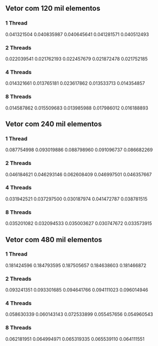
## Vetor com 120 mil elementos

### 1 Thread
0.041321504
0.040835987
0.040645641
0.041281571
0.040512493

### 2 Threads
0.022039541
0.021762193
0.022457679
0.021872478
0.021752185

### 4 Threads
0.014321661
0.013765181
0.023617862
0.013533713
0.014354857

### 8 Threads
0.014587862
0.015509683
0.013985988
0.017986012
0.016188893


## Vetor com 240 mil elementos

### 1 Thread
0.087754998
0.093019886
0.088798960
0.091096737
0.086682269

### 2 Threads
0.046184621
0.046293146
0.062608409
0.046997501
0.046357667

### 4 Threads
0.031942521
0.037297500
0.030187974
0.041472787
0.038781515

### 8 Threads
0.035201082
0.032094533
0.035003627
0.030747672
0.033573915


## Vetor com 480 mil elementos

### 1 Thread
0.181424596
0.184793595
0.187505657
0.184638603
0.181466872

### 2 Threads
0.093241351
0.093301685
0.094641766
0.094111023
0.096014946

### 4 Threads
0.058630339
0.060143143
0.072533899
0.055457656
0.054960543

### 8 Threads
0.062181951
0.064994971
0.065319335
0.065539110
0.064111551
